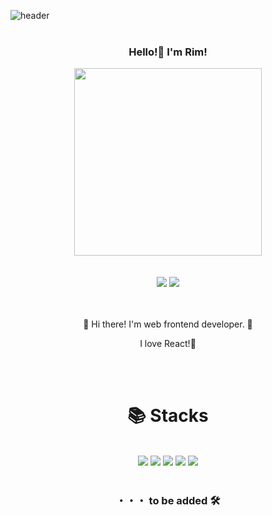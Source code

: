 ![header](https://capsule-render.vercel.app/api?type=wave&color=FFFACD&height=300&section=header&text=R1mmm・•✧&fontSize=75&fontColor=565656)
<br/>
<br/>

<div align="center">
<h3 align="center">Hello!👋 I'm Rim!</h3>
<img src="https://user-images.githubusercontent.com/87795291/192449662-edaf8007-11ec-47a6-b9c0-14934d7108ad.png" height="300"/>
</div>

<br/>
<br/>
<div align="center">
  <img src="https://img.shields.io/badge/skfla07@naver.com-03C75A?style=for-the-badge&logo=Naver&logoColor=white">
  <img src="https://img.shields.io/badge/R1mmm-181717?style=for-the-badge&logo=GitHub&logoColor=white">
</div>
<br/>
<br/>
  <p align='center'>👋 Hi there! I'm web frontend developer. 🚀</p>
<p align='center'>I love React!💖</p>

<br/>
<br/>

<h1 align="center">📚 Stacks</h1>

<br/>

<div align="center">
  <img src="https://img.shields.io/badge/Python-3776AB?style=for-the-badge&logo=Python&logoColor=white">
  <img src="https://img.shields.io/badge/Javascript-F7DF1E?style=for-the-badge&logo=Javascript&logoColor=white">
  <img src="https://img.shields.io/badge/HTML-E34F26?style=for-the-badge&logo=HTML5&logoColor=white">
  <img src="https://img.shields.io/badge/CSS3-1572B6?style=for-the-badge&logo=CSS3&logoColor=white">
  <img src="https://img.shields.io/badge/React-61DAFB?style=for-the-badge&logo=React&logoColor=white">
</div>

<br/>
<h3 align="center">・・・ to be added 🛠</h3>
<br/>
<br/>
